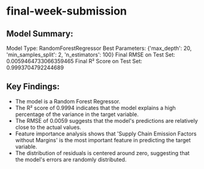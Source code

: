 # final-week-submission

Model Summary:
-------------
Model Type: RandomForestRegressor
Best Parameters: {'max_depth': 20, 'min_samples_split': 2, 'n_estimators': 100}
Final RMSE on Test Set: 0.0059464733066359465
Final R² Score on Test Set: 0.9993704792244689

Key Findings:
-------------
- The model is a Random Forest Regressor.
- The R² score of 0.9994 indicates that the model explains a high percentage of the variance in the target variable.
- The RMSE of 0.0059 suggests that the model's predictions are relatively close to the actual values.
- Feature importance analysis shows that 'Supply Chain Emission Factors without Margins' is the most important feature in predicting the target variable.
- The distribution of residuals is centered around zero, suggesting that the model's errors are randomly distributed.
